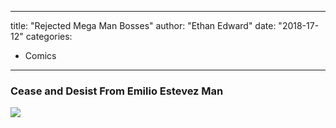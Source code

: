 
---
title: "Rejected Mega Man Bosses"
author: "Ethan Edward"
date: "2018-17-12"
categories:
- Comics
---

### Cease and Desist From Emilio Estevez Man

![](/wp-content/uploads/2018/12/megamans_EDIT.png?resize=1170%2C2808&#038;ssl=1)
